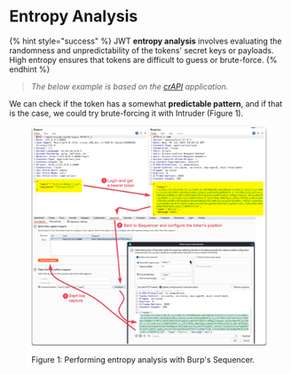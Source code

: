 # Entropy Analysis

{% hint style="success" %}
JWT **entropy analysis** involves evaluating the randomness and unpredictability of the tokens' secret keys or payloads. High entropy ensures that tokens are difficult to guess or brute-force.
{% endhint %}

> _The below example is based on the_ [_crAPI_](https://github.com/OWASP/crAPI) _application._

We can check if the token has a somewhat **predictable pattern**, and if that is the case, we could try brute-forcing it with Intruder (Figure 1).

<figure><img src="../../../../../.gitbook/assets/api_token_entropy_analysis.png" alt=""><figcaption><p>Figure 1: Performing entropy analysis with Burp's Sequencer.</p></figcaption></figure>
